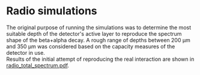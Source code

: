 # Radio simulations
The original purpose of running the simulations was to determine the most suitable depth of the detector's active layer to reproduce the spectrum shape of the beta+alpha decay. A rough range of depths between 200 &mu;m and 350 &mu;m was considered based on the capacity measures of the detector in use.\
Results of the initial attempt of reproducing the real interaction are shown in [radio_total_spectrum.pdf](Radio_source/Radio_simulations/Graphs/radio_total_spectrum.pdf).
